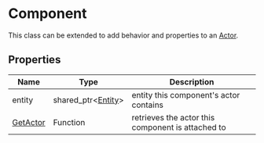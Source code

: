 # Component

This class can be extended to add behavior and properties to an [Actor](Actor.md).

## Properties

| Name | Type | Description |
|---|---|---|
| entity | shared_ptr<[Entity](Entity.md)\> | entity this component's actor contains |
| [GetActor](Component_GetActor.md) | Function | retrieves the actor this component is attached to |
